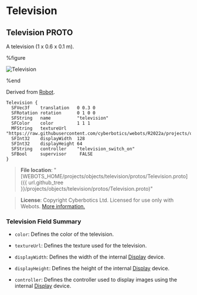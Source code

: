 # Television

## Television PROTO

A television (1 x 0.6 x 0.1 m).

%figure

![Television](images/objects/television/Television/model.thumbnail.png)

%end

Derived from [Robot](../reference/robot.md).

```
Television {
  SFVec3f    translation   0 0.3 0
  SFRotation rotation      0 1 0 0
  SFString   name          "television"
  SFColor    color         1 1 1
  MFString   textureUrl    "https://raw.githubusercontent.com/cyberbotics/webots/R2022a/projects/objects/television/protos/textures/television.jpg"
  SFInt32    displayWidth  128
  SFInt32    displayHeight 64
  SFString   controller    "television_switch_on"
  SFBool     supervisor     FALSE
}
```

> **File location**: "[WEBOTS\_HOME/projects/objects/television/protos/Television.proto]({{ url.github_tree }}/projects/objects/television/protos/Television.proto)"

> **License**: Copyright Cyberbotics Ltd. Licensed for use only with Webots.
[More information.](https://cyberbotics.com/webots_assets_license)

### Television Field Summary

- `color`: Defines the color of the television.

- `textureUrl`: Defines the texture used for the television.

- `displayWidth`: Defines the width of the internal [Display](../reference/display.md) device.

- `displayHeight`: Defines the height of the internal [Display](../reference/display.md) device.

- `controller`: Defines the controller used to display images using the internal [Display](../reference/display.md) device.

